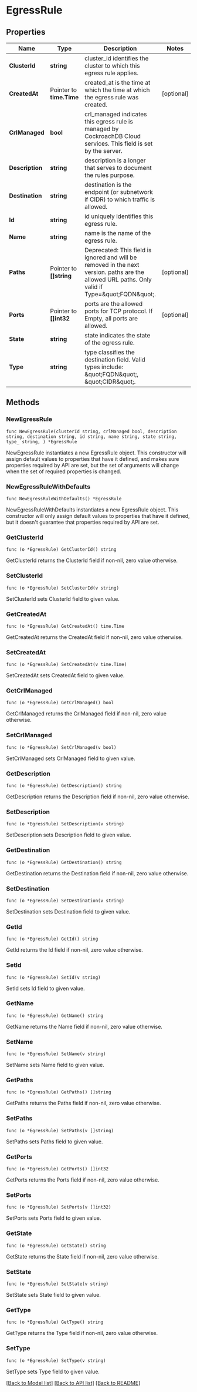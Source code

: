 # EgressRule

## Properties

Name | Type | Description | Notes
------------ | ------------- | ------------- | -------------
**ClusterId** | **string** | cluster_id identifies the cluster to which this egress rule applies. | 
**CreatedAt** | Pointer to **time.Time** | created_at is the time at which the time at which the egress rule was created. | [optional] 
**CrlManaged** | **bool** | crl_managed indicates this egress rule is managed by CockroachDB Cloud services. This field is set by the server. | 
**Description** | **string** | description is a longer that serves to document the rules purpose. | 
**Destination** | **string** | destination is the endpoint (or subnetwork if CIDR) to which traffic is allowed. | 
**Id** | **string** | id uniquely identifies this egress rule. | 
**Name** | **string** | name is the name of the egress rule. | 
**Paths** | Pointer to **[]string** | Deprecated: This field is ignored and will be removed in the next version. paths are the allowed URL paths. Only valid if Type&#x3D;\&quot;FQDN\&quot;. | [optional] 
**Ports** | Pointer to **[]int32** | ports are the allowed ports for TCP protocol. If Empty, all ports are allowed. | [optional] 
**State** | **string** | state indicates the state of the egress rule. | 
**Type** | **string** | type classifies the destination field. Valid types include: \&quot;FQDN\&quot;, \&quot;CIDR\&quot;. | 

## Methods

### NewEgressRule

`func NewEgressRule(clusterId string, crlManaged bool, description string, destination string, id string, name string, state string, type_ string, ) *EgressRule`

NewEgressRule instantiates a new EgressRule object.
This constructor will assign default values to properties that have it defined,
and makes sure properties required by API are set, but the set of arguments
will change when the set of required properties is changed.

### NewEgressRuleWithDefaults

`func NewEgressRuleWithDefaults() *EgressRule`

NewEgressRuleWithDefaults instantiates a new EgressRule object.
This constructor will only assign default values to properties that have it defined,
but it doesn't guarantee that properties required by API are set.

### GetClusterId

`func (o *EgressRule) GetClusterId() string`

GetClusterId returns the ClusterId field if non-nil, zero value otherwise.

### SetClusterId

`func (o *EgressRule) SetClusterId(v string)`

SetClusterId sets ClusterId field to given value.

### GetCreatedAt

`func (o *EgressRule) GetCreatedAt() time.Time`

GetCreatedAt returns the CreatedAt field if non-nil, zero value otherwise.

### SetCreatedAt

`func (o *EgressRule) SetCreatedAt(v time.Time)`

SetCreatedAt sets CreatedAt field to given value.

### GetCrlManaged

`func (o *EgressRule) GetCrlManaged() bool`

GetCrlManaged returns the CrlManaged field if non-nil, zero value otherwise.

### SetCrlManaged

`func (o *EgressRule) SetCrlManaged(v bool)`

SetCrlManaged sets CrlManaged field to given value.

### GetDescription

`func (o *EgressRule) GetDescription() string`

GetDescription returns the Description field if non-nil, zero value otherwise.

### SetDescription

`func (o *EgressRule) SetDescription(v string)`

SetDescription sets Description field to given value.

### GetDestination

`func (o *EgressRule) GetDestination() string`

GetDestination returns the Destination field if non-nil, zero value otherwise.

### SetDestination

`func (o *EgressRule) SetDestination(v string)`

SetDestination sets Destination field to given value.

### GetId

`func (o *EgressRule) GetId() string`

GetId returns the Id field if non-nil, zero value otherwise.

### SetId

`func (o *EgressRule) SetId(v string)`

SetId sets Id field to given value.

### GetName

`func (o *EgressRule) GetName() string`

GetName returns the Name field if non-nil, zero value otherwise.

### SetName

`func (o *EgressRule) SetName(v string)`

SetName sets Name field to given value.

### GetPaths

`func (o *EgressRule) GetPaths() []string`

GetPaths returns the Paths field if non-nil, zero value otherwise.

### SetPaths

`func (o *EgressRule) SetPaths(v []string)`

SetPaths sets Paths field to given value.

### GetPorts

`func (o *EgressRule) GetPorts() []int32`

GetPorts returns the Ports field if non-nil, zero value otherwise.

### SetPorts

`func (o *EgressRule) SetPorts(v []int32)`

SetPorts sets Ports field to given value.

### GetState

`func (o *EgressRule) GetState() string`

GetState returns the State field if non-nil, zero value otherwise.

### SetState

`func (o *EgressRule) SetState(v string)`

SetState sets State field to given value.

### GetType

`func (o *EgressRule) GetType() string`

GetType returns the Type field if non-nil, zero value otherwise.

### SetType

`func (o *EgressRule) SetType(v string)`

SetType sets Type field to given value.


[[Back to Model list]](../README.md#documentation-for-models) [[Back to API list]](../README.md#documentation-for-api-endpoints) [[Back to README]](../README.md)


